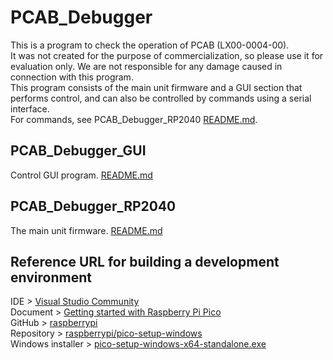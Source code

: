 # PCAB_Debugger
This is a program to check the operation of PCAB (LX00-0004-00).<br>
It was not created for the purpose of commercialization, so please use it for evaluation only. We are not responsible for any damage caused in connection with this program.<br>
This program consists of the main unit firmware and a GUI section that performs control, and can also be controlled by commands using a serial interface.<br>
For commands, see PCAB_Debugger_RP2040 [README.md](./PCAB_Debugger_RP2040/README.md).<br>

## PCAB_Debugger_GUI
Control GUI program.
[README.md](./PCAB_Debugger_GUI/README.md)

## PCAB_Debugger_RP2040
The main unit firmware.
[README.md](./PCAB_Debugger_RP2040/README.md)

## Reference URL for building a development environment
IDE > [Visual Studio Community](https://visualstudio.microsoft.com/ja/vs/community/)  
Document > [Getting started with Raspberry Pi Pico](https://datasheets.raspberrypi.com/pico/getting-started-with-pico.pdf)  
GitHub > [raspberrypi](https://github.com/raspberrypi)  
Repository > [raspberrypi/pico-setup-windows](https://github.com/raspberrypi/pico-setup-windows)  
Windows installer > [pico-setup-windows-x64-standalone.exe](https://github.com/raspberrypi/pico-setup-windows/releases/latest/download/pico-setup-windows-x64-standalone.exe)  
  
